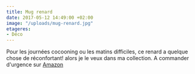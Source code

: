 ```yaml
---
title: Mug renard
date: 2017-05-12 14:49:00 +02:00
image: "/uploads/mug-renard.jpg"
etageres:
- Déco
---
```


Pour les journées cocooning ou les matins difficiles, ce renard a quelque chose de réconfortant! alors je le veux dans ma collection. A commander d'urgence sur [Amazon](https://www.amazon.fr/s/?ie=UTF8&keywords=mug+renard&tag=googhydr0a8-21&index=aps&hvadid=185203209290&hvpos=1t1&hvnetw=g&hvrand=8349834313025029543&hvpone=&hvptwo=&hvqmt=e&hvdev=c&hvdvcmdl=&hvlocint=&hvlocphy=9040872&hvtargid=kwd-164487610087&ref=pd_sl_56qus7f6va_e)